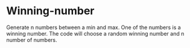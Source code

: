 # Winning-number
Generate n numbers between a min and max. One of the numbers is a winning number. The code will choose a random winning number and n number of numbers.
